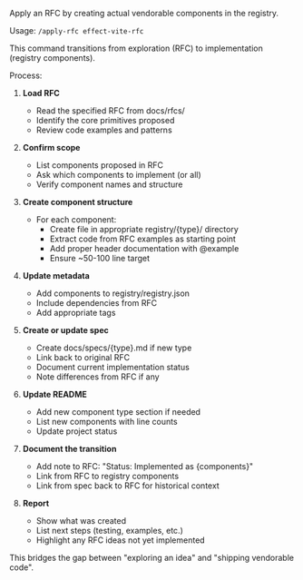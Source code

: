 Apply an RFC by creating actual vendorable components in the registry.

Usage: `/apply-rfc effect-vite-rfc`

This command transitions from exploration (RFC) to implementation (registry components).

Process:

1. **Load RFC**
   - Read the specified RFC from docs/rfcs/
   - Identify the core primitives proposed
   - Review code examples and patterns

2. **Confirm scope**
   - List components proposed in RFC
   - Ask which components to implement (or all)
   - Verify component names and structure

3. **Create component structure**
   - For each component:
     - Create file in appropriate registry/{type}/ directory
     - Extract code from RFC examples as starting point
     - Add proper header documentation with @example
     - Ensure ~50-100 line target

4. **Update metadata**
   - Add components to registry/registry.json
   - Include dependencies from RFC
   - Add appropriate tags

5. **Create or update spec**
   - Create docs/specs/{type}.md if new type
   - Link back to original RFC
   - Document current implementation status
   - Note differences from RFC if any

6. **Update README**
   - Add new component type section if needed
   - List new components with line counts
   - Update project status

7. **Document the transition**
   - Add note to RFC: "Status: Implemented as {components}"
   - Link from RFC to registry components
   - Link from spec back to RFC for historical context

8. **Report**
   - Show what was created
   - List next steps (testing, examples, etc.)
   - Highlight any RFC ideas not yet implemented

This bridges the gap between "exploring an idea" and "shipping vendorable code".
